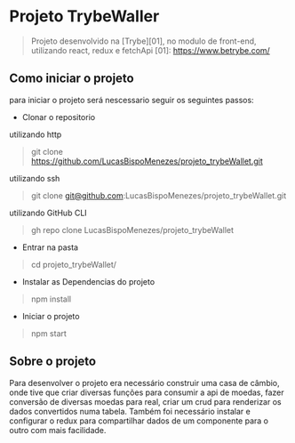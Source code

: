 # Projeto TrybeWaller
> Projeto desenvolvido na [Trybe][01], no modulo de front-end, utilizando react, redux e fetchApi
[01]: https://www.betrybe.com/

## Como iniciar o projeto

para iniciar o projeto será nescessario seguir os seguintes passos: 

 - Clonar o repositorio

utilizando http
> git clone https://github.com/LucasBispoMenezes/projeto_trybeWallet.git

utilizando ssh
>git clone git@github.com:LucasBispoMenezes/projeto_trybeWallet.git

utilizando GitHub CLI

> gh repo clone LucasBispoMenezes/projeto_trybeWallet

- Entrar na pasta
> cd projeto_trybeWallet/

- Instalar as Dependencias do projeto

> npm install 

- Iniciar o projeto
> npm start

## Sobre o projeto

Para desenvolver o projeto era necessário construir uma casa de câmbio, onde tive que criar diversas funções para consumir a api de moedas, fazer conversão de diversas moedas para real, criar um crud para renderizar os dados convertidos numa tabela.
Também foi necessário instalar e configurar o redux para compartilhar dados de um componente para o outro com mais facilidade.
